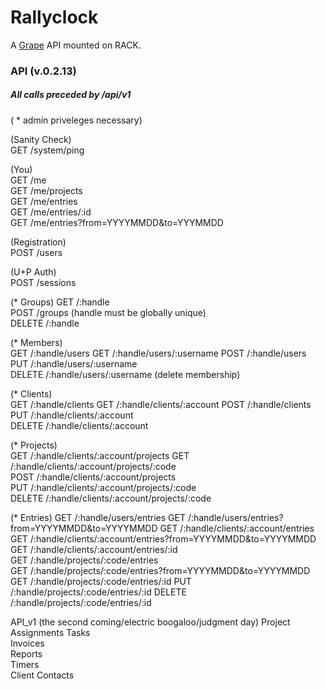 Rallyclock
==========

A [Grape](http://github.com/intridea/grape) API mounted on RACK.

### API (v.0.2.13)
##### All calls preceded by /api/v1

( * admin priveleges necessary)

(Sanity Check)  
    GET /system/ping  

(You)  
    GET /me  
    GET /me/projects  
    GET /me/entries  
    GET /me/entries/:id  
    GET /me/entries?from=YYYYMMDD&to=YYYMMDD  

(Registration)  
    POST /users  

(U+P Auth)  
    POST /sessions  

(* Groups)
    GET /:handle  
    POST /groups (handle must be globally unique)  
    DELETE /:handle  

(* Members)  
    GET /:handle/users
    GET /:handle/users/:username
    POST /:handle/users
    PUT /:handle/users/:username  
    DELETE /:handle/users/:username (delete membership)  

(* Clients)  
    GET /:handle/clients
    GET /:handle/clients/:account
    POST /:handle/clients  
    PUT /:handle/clients/:account  
    DELETE /:handle/clients/:account  

(* Projects)  
    GET /:handle/clients/:account/projects
    GET /:handle/clients/:account/projects/:code  
    POST /:handle/clients/:account/projects  
    PUT /:handle/clients/:account/projects/:code  
    DELETE /:handle/clients/:account/projects/:code  

(* Entries) 
    GET /:handle/users/entries
    GET /:handle/users/entries?from=YYYYMMDD&to=YYYYMMDD
    GET /:handle/clients/:account/entries
    GET /:handle/clients/:account/entries?from=YYYYMMDD&to=YYYYMMDD
    GET /:handle/clients/:account/entries/:id  
    GET /:handle/projects/:code/entries  
    GET /:handle/projects/:code/entries?from=YYYYMMDD&to=YYYYMMDD
    GET /:handle/projects/:code/entries/:id
    PUT /:handle/projects/:code/entries/:id
    DELETE /:handle/projects/:code/entries/:id

API_v1 (the second coming/electric boogaloo/judgment day) 
Project Assignments
Tasks  
Invoices  
Reports  
Timers  
Client Contacts  
